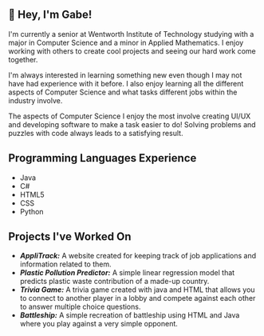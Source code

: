 ## 👋 Hey, I'm Gabe!

<!--
**madeiragatwit/madeiragatwit** is a ✨ _special_ ✨ repository because its `README.md` (this file) appears on your GitHub profile.

Here are some ideas to get you started:

- 🔭 I’m currently working on ...
- 🌱 I’m currently learning ...
- 👯 I’m looking to collaborate on ...
- 🤔 I’m looking for help with ...
- 💬 Ask me about ...
- 📫 How to reach me: ...
- 😄 Pronouns: ...
- ⚡ Fun fact: ...
-->

I'm currently a senior at Wentworth Institute of Technology studying with a major in Computer Science and a minor in Applied Mathematics. I enjoy working with others to create cool projects and seeing our hard work come together.

I'm always interested in learning something new even though I may not have had experience with it before. I also enjoy learning all the different aspects of Computer Science and what tasks different jobs within the industry involve.

The aspects of Computer Science I enjoy the most involve creating UI/UX and developing software to make a task easier to do! Solving problems and puzzles with code always leads to a satisfying result.


## Programming Languages Experience
- Java
- C#
- HTML5
- CSS
- Python

## Projects I've Worked On
- ***AppliTrack:*** A website created for keeping track of job applications and information related to them.
- ***Plastic Pollution Predictor:*** A simple linear regression model that predicts plastic waste contribution of a made-up country.
- ***Trivia Game:*** A trivia game created with java and HTML that allows you to connect to another player in a lobby and compete against each other to answer multiple choice questions.
- ***Battleship:*** A simple recreation of battleship using HTML and Java where you play against a very simple opponent.
